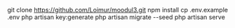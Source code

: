 git clone https://github.com/Loimur/moodul3.git
npm install
cp .env.example .env
php artisan key:generate
php artisan migrate --seed
php artisan serve
